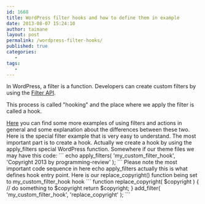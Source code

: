 ```yaml
---
id: 1668
title: WordPress filter hooks and how to define them in example
date: 2013-08-07 15:24:10
author: taimane
layout: post
permalink: /wordpress-filter-hooks/
published: true
categories:
   -
tags:
   -
---
```

In WordPress, a filter is a function. Developers can create custom filters by using the <a rel="nofollow" title="http://codex.wordpress.org/Plugin_API/Filter_Reference" href="http://codex.wordpress.org/Plugin_API/Filter_Reference">Filter API</a>. 

This process is called "hooking" and the place where we apply the filter is called a hook.

<a href="https://programming-review.com/add_filter-hook/">
Here</a> you can find some more examples of using filters and actions in general and some explanation about the differences between these two.
Here is the special filter example that is very easy to understand. The most important part is to create a hook. Actually we create a hook by using the apply_filters special WordPress function. Somewhere if our theme files we may have this code:
```
echo apply_filters( 'my_custom_filter_hook', 'Copyright 2013 by programming-review' );
```
Please note the most important code sequence in here echo apply_filters actually this is what defines hook entry point.
Here is our replace_copyright() function being set to my_custom_filter_hook hook
```
function replace_copyright( $copyright ) {
// do something to $copyright
return $copyright;
}
add_filter( 'my_custom_filter_hook', 'replace_copyright' );
```